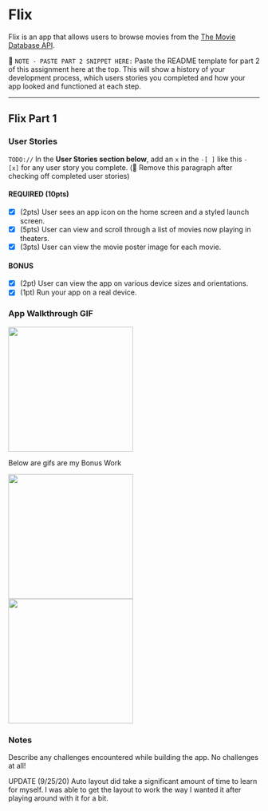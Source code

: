 # Flix

Flix is an app that allows users to browse movies from the [The Movie Database API](http://docs.themoviedb.apiary.io/#).

📝 `NOTE - PASTE PART 2 SNIPPET HERE:` Paste the README template for part 2 of this assignment here at the top. This will show a history of your development process, which users stories you completed and how your app looked and functioned at each step.

---

## Flix Part 1

### User Stories
`TODO://` In the **User Stories section below**, add an `x` in the `-[ ]` like this `- [x]` for any user story you complete. (🚫 Remove this paragraph after checking off completed user stories)

#### REQUIRED (10pts)
- [x] (2pts) User sees an app icon on the home screen and a styled launch screen.
- [x] (5pts) User can view and scroll through a list of movies now playing in theaters.
- [x] (3pts) User can view the movie poster image for each movie.

#### BONUS
- [x] (2pt) User can view the app on various device sizes and orientations.
- [x] (1pt) Run your app on a real device.

### App Walkthrough GIF

<img src="http://g.recordit.co/YamwfLSBWK.gif" width=250><br>

Below are gifs are my Bonus Work

<img src="http://g.recordit.co/iNW8ZQ86MX.gif" width=250><br>
<img src="http://g.recordit.co/H2PxgtgYXA.gif" width=250><br>

### Notes
Describe any challenges encountered while building the app.
No challenges at all!

UPDATE (9/25/20)
Auto layout did take a significant amount of time to learn for myself. I was able to get the layout to work the way I wanted it after playing around with it for a bit. 
